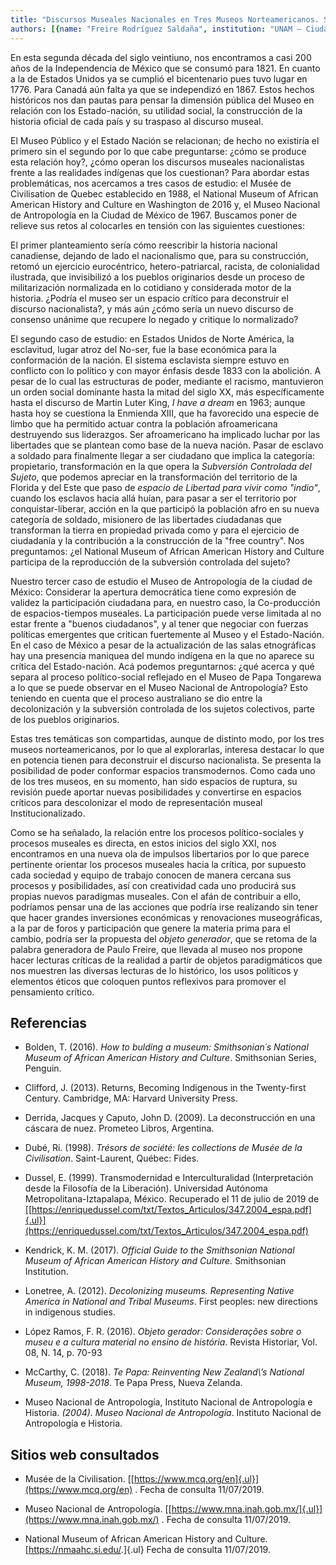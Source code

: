 ```yaml
---
title: "Discursos Museales Nacionales en Tres Museos Norteamericanos. Su deconstrucción desde la mirada indígena"
authors: [{name: "Freire Rodríguez Saldaña", institution: "UNAM – Ciudad de México, México"}]
---
```


En esta segunda década del siglo veintiuno, nos encontramos a casi 200
años de la Independencia de México que se consumó para 1821. En cuanto a
la de Estados Unidos ya se cumplió el bicentenario pues tuvo lugar en 1776. 
Para Canadá aún falta ya que se independizó en 1867. Estos hechos
históricos nos dan pautas para pensar la dimensión pública del Museo en
relación con los Estado-nación, su utilidad social, la construcción de
la historia oficial de cada país y su traspaso al discurso museal.

El Museo Público y el Estado Nación se relacionan; de hecho no existiría
el primero sin el segundo por lo que cabe preguntarse: ¿cómo se produce
esta relación hoy?, ¿cómo operan los discursos museales nacionalistas
frente a las realidades indígenas que los cuestionan? Para abordar estas
problemáticas, nos acercamos a tres casos de estudio: el Musée de
Civilisation de Quebec establecido en 1988, el National Museum of
African American History and Culture en Washington de 2016 y, el Museo
Nacional de Antropología en la Ciudad de México de 1967. Buscamos poner
de relieve sus retos al colocarles en tensión con las siguientes
cuestiones:

El primer planteamiento sería cómo reescribir la historia nacional
canadiense, dejando de lado el nacionalismo que, para su construcción,
retomó un ejercicio eurocéntrico, hetero-patriarcal, racista, de
colonialidad ilustrada, que invisibilizó a los pueblos originarios desde
un proceso de militarización normalizada en lo cotidiano y considerada
motor de la historia. ¿Podría el museo ser un espacio crítico para
deconstruir el discurso nacionalista?, y más aún ¿cómo sería un nuevo
discurso de consenso unánime que recupere lo negado y critique lo
normalizado?

El segundo caso de estudio: en Estados Unidos de Norte América, la
esclavitud, lugar atroz del No-ser, fue la base económica para la
conformación de la nación. El sistema esclavista siempre estuvo en
conflicto con lo político y con mayor énfasis desde 1833 con la
abolición. A pesar de lo cual las estructuras de poder, mediante el
racismo, mantuvieron un orden social dominante hasta la mitad del siglo
XX, más específicamente hasta el discurso de Martin Luter King, *I have
a dream* en 1963; aunque hasta hoy se cuestiona la Enmienda XIII, que ha
favorecido una especie de limbo que ha permitido actuar contra la
población afroamericana destruyendo sus liderazgos. Ser afroamericano ha
implicado luchar por las libertades que se plantean como base de la
nueva nación. Pasar de esclavo a soldado para finalmente llegar a ser
ciudadano que implica la categoría: propietario, transformación en la
que opera la *Subversión Controlada del Sujeto*, que podemos apreciar en
la transformación del territorio de la Florida y del Este que paso de
*espacio de Libertad para vivir como "indio"*, cuando los esclavos hacia
allá huían, para pasar a ser el territorio por conquistar-liberar,
acción en la que participó la población afro en su nueva categoría de
soldado, misionero de las libertades ciudadanas que transforman la
tierra en propiedad privada como y para el ejercicio de ciudadanía y la
contribución a la construcción de la "free country". Nos preguntamos:
¿el National Museum of African American History and Culture participa de
la reproducción de la subversión controlada del sujeto?

Nuestro tercer caso de estudio el Museo de Antropología de la ciudad de
México: Considerar la apertura democrática tiene como expresión de
validez la participación ciudadana para, en nuestro caso, la
Co-producción de espacios-tiempos museales. La participación puede verse
limitada al no estar frente a "buenos ciudadanos", y al tener que
negociar con fuerzas políticas emergentes que critican fuertemente al
Museo y el Estado-Nación. En el caso de México a pesar de la
actualización de las salas etnográficas hay una presencia maniquea del
mundo indígena en la que no aparece su crítica del Estado-nación. Acá
podemos preguntarnos: ¿qué acerca y qué separa al proceso
político-social reflejado en el Museo de Papa Tongarewa a lo que se
puede observar en el Museo Nacional de Antropología? Esto teniendo en
cuenta que el proceso australiano se dio entre la decolonización y la
subversión controlada de los sujetos colectivos, parte de los pueblos
originarios.

Estas tres temáticas son compartidas, aunque de distinto modo, por los
tres museos norteamericanos, por lo que al explorarlas, interesa
destacar lo que en potencia tienen para deconstruir el discurso
nacionalista. Se presenta la posibilidad de poder conformar espacios
transmodernos. Como cada uno de los tres museos, en su momento, han sido
espacios de ruptura, su revisión puede aportar nuevas posibilidades y
convertirse en espacios críticos para descolonizar el modo de
representación museal Institucionalizado.

Como se ha señalado, la relación entre los procesos político-sociales y
procesos museales es directa, en estos inicios del siglo XXI, nos
encontramos en una nueva ola de impulsos libertarios por lo que parece
pertinente orientar los procesos museales hacia la crítica, por supuesto
cada sociedad y equipo de trabajo conocen de manera cercana sus procesos
y posibilidades, así con creatividad cada uno producirá sus propias
nuevos paradigmas museales. Con el afán de contribuir a ello, podríamos
pensar una de las acciones que podría irse realizando sin tener que
hacer grandes inversiones económicas y renovaciones museográficas, a la
par de foros y participación que genere la materia prima para el cambio,
podría ser la propuesta del *objeto generador*, que se retoma de la
palabra generadora de Paulo Freire, que llevada al museo nos propone
hacer lecturas críticas de la realidad a partir de objetos
paradigmáticos que nos muestren las diversas lecturas de lo histórico,
los usos políticos y elementos éticos que coloquen puntos reflexivos
para promover el pensamiento crítico.

## Referencias

- Bolden, T. (2016). *How to bulding a museum: Smithsonian´s National
  Museum of African American History and Culture*. Smithsonian Series,
  Penguin.
- Clifford, J. (2013). Returns, Becoming Indigenous in the Twenty-first
  Century. Cambridge, MA: Harvard University Press.

- Derrida, Jacques y Caputo, John D. (2009). La deconstrucción en una
  cáscara de nuez. Prometeo Libros, Argentina.

- Dubé, Ri. (1998). *Trésors de société: les collections de Musée de la
  Civilisation*. Saint-Laurent, Québec: Fides.

- Dussel, E. (1999). Transmodernidad e Interculturalidad (Interpretación
  desde la Filosofía de la Liberación). Universidad Autónoma
  Metropolitana-Iztapalapa, México. Recuperado el 11 de julio de 2019 de
  [[https://enriquedussel.com/txt/Textos_Articulos/347.2004_espa.pdf]{.ul}](https://enriquedussel.com/txt/Textos_Articulos/347.2004_espa.pdf)

- Kendrick, K. M. (2017). *Official Guide to the Smithsonian National
  Museum of African American History and Culture.* Smithsonian
  Institution.
- Lonetree, A. (2012). *Decolonizing museums. Representing Native
  America in National and Tribal Museums*. First peoples: new directions
  in indigenous studies.

- López Ramos, F. R. (2016). *Objeto gerador: Considerações sobre o
  museu e a cultura material no ensino de história*. Revista Historiar,
  Vol. 08, N. 14, p. 70-93

- McCarthy, C. (2018). *Te Papa: Reinventing New Zealand\’s National
  Museum, 1998-2018*. Te Papa Press, Nueva Zelanda.

- Museo Nacional de Antropología, Instituto Nacional de Antropología e
  Historia. *(2004). Museo Nacional de Antropología*. Instituto Nacional
  de Antropología e Historia.

## Sitios web consultados

- Musée de la Civilisation.
  [[https://www.mcq.org/en]{.ul}](https://www.mcq.org/en) . Fecha de
  consulta 11/07/2019.

- Museo Nacional de Antropología.
  [[https://www.mna.inah.gob.mx/]{.ul}](https://www.mna.inah.gob.mx/) .
  Fecha de consulta 11/07/2019.

- National Museum of African American History and Culture.
  [<https://nmaahc.si.edu/>.]{.ul} Fecha de consulta 11/07/2019.

[^1]: Profesor del Departamento de la Universidad Nacional Autónoma de México on-line. Miembro de ICOM México. Investigador Independiente de temas museológicos con más de quince años de experiencia de trabajo en museos.
